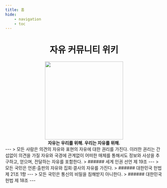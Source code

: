```yaml
---
title: 홈
hide:
    - navigation
    - toc
---
```

<center><h1>자유 커뮤니티 위키</h1></center>
<center><image src='./assets/logo.png' width='250' hight='250'></center>
<center><strong>자유는 우리를 위해. 우리는 자유를 위해.</strong></center>
---
> 모든 사람은 의견의 자유와 표현의 자유에 대한 권리를 가진다. 이러한 권리는 간섭없이 의견을 가질 자유와 국경에 관계없이 어떠한 매체를 통해서도 정보와 사상을 추구하고, 얻으며, 전달하는 자유를 포함한다.
> ###### 세계 인권 선언 제 19조
---
> 모든 국민은 언론·출판의 자유와 집회·결사의 자유를 가진다.
> ###### 대한민국 헌법 제 21조 1항
---
> 모든 국민은 통신의 비밀을 침해받지 아니한다.
> ###### 대한민국 헌법 제 18조
---

